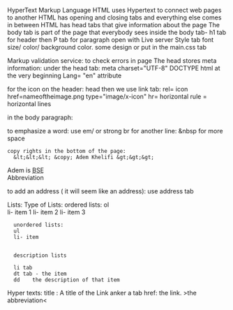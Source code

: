 HyperText Markup Language
HTML uses Hypertext to connect web pages to another
HTML has opening and closing tabs and everything else comes in between 
HTML has head tabs that give information about the page
The body tab is part of the page that everybody sees
inside the body tab- h1 tab for header
                  then P tab for paragraph 
open with Live server 
Style tab 
  font size/ color/ background color. some design 
or put in the main.css tab

Markup validation service: to check errors in page 
The head stores meta information: under the head tab:
                                  meta charset="UTF-8"
DOCTYPE html at the very beginning 
Lang= "en" attribute

for the icon on the header: 
  head then we use link tab:
            rel= icon   href=nameoftheimage.png  type="image/x-icon"
hr= horizontal rule = horizontal lines


in the body paragraph:

to emphasize a word: use em/  or strong
br for another line: 
    &nbsp for more space 

    copy rights in the bottom of the page:
      &lt;&lt;&lt; &copy; Adem Khelifi &gt;&gt;&gt;
 Adem is <abbr title="Best Student Ever">BSE</abbr></BR> Abbreviation

 to add an address ( it will seem like an address):
  use address tab

  Lists:
   Type of Lists: 
      ordered lists:
      ol  
      li- item 1
      li- item 2
      li- item 3
      
      
      unordered lists:
      ul 
      li- item
      
      
      description lists
      
      li tab 
      dt tab - the item
      dd    the description of that item

Hyper texts:
    title  : A title of the Link
    anker    a tab href: the link.     >the abbreviation<
 
